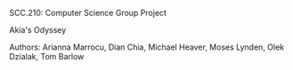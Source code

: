 SCC.210: Computer Science Group Project

Akia's Odyssey



Authors: Arianna Marrocu, Dian Chia, Michael Heaver, Moses Lynden, Olek Dzialak, Tom Barlow
